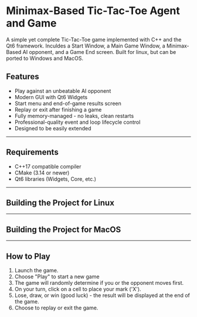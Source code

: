 # Minimax-Based Tic-Tac-Toe Agent and Game

A simple yet complete Tic-Tac-Toe game implemented with C++ and the Qt6 framework. Inculdes a Start Window, a Main Game Window, a Minimax-Based AI opponent, and a Game End screen. Built for linux, but can be ported to Windows and MacOS.

## Features

- Play against an unbeatable AI opponent
- Modern GUI with Qt6 Widgets
- Start menu and end-of-game results screen
- Replay or exit after finishing a game
- Fully memory-managed - no leaks, clean restarts
- Professional-quality event and loop lifecycle control
- Designed to be easily extended

---

## Requirements

- C++17 compatible compiler
- CMake (3.14 or newer)
- Qt6 libraries (Widgets, Core, etc.)

---

## Building the Project for Linux

---

## Building the Project for MacOS

---

## How to Play

1. Launch the game.
2. Choose "Play" to start a new game
3. The game will randomly determine if you or the opponent moves first.
4. On your turn, click on a cell to place your mark ('X').
5. Lose, draw, or win (good luck) - the result will be displayed at the end of the game.
6. Choose to replay or exit the game.
